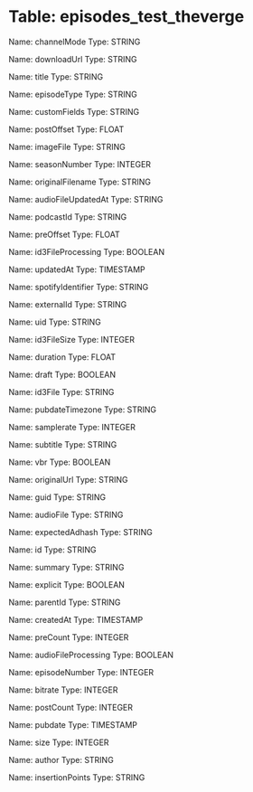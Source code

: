 Table: episodes_test_theverge
=============================

Name: channelMode
Type: STRING

Name: downloadUrl
Type: STRING

Name: title
Type: STRING

Name: episodeType
Type: STRING

Name: customFields
Type: STRING

Name: postOffset
Type: FLOAT

Name: imageFile
Type: STRING

Name: seasonNumber
Type: INTEGER

Name: originalFilename
Type: STRING

Name: audioFileUpdatedAt
Type: STRING

Name: podcastId
Type: STRING

Name: preOffset
Type: FLOAT

Name: id3FileProcessing
Type: BOOLEAN

Name: updatedAt
Type: TIMESTAMP

Name: spotifyIdentifier
Type: STRING

Name: externalId
Type: STRING

Name: uid
Type: STRING

Name: id3FileSize
Type: INTEGER

Name: duration
Type: FLOAT

Name: draft
Type: BOOLEAN

Name: id3File
Type: STRING

Name: pubdateTimezone
Type: STRING

Name: samplerate
Type: INTEGER

Name: subtitle
Type: STRING

Name: vbr
Type: BOOLEAN

Name: originalUrl
Type: STRING

Name: guid
Type: STRING

Name: audioFile
Type: STRING

Name: expectedAdhash
Type: STRING

Name: id
Type: STRING

Name: summary
Type: STRING

Name: explicit
Type: BOOLEAN

Name: parentId
Type: STRING

Name: createdAt
Type: TIMESTAMP

Name: preCount
Type: INTEGER

Name: audioFileProcessing
Type: BOOLEAN

Name: episodeNumber
Type: INTEGER

Name: bitrate
Type: INTEGER

Name: postCount
Type: INTEGER

Name: pubdate
Type: TIMESTAMP

Name: size
Type: INTEGER

Name: author
Type: STRING

Name: insertionPoints
Type: STRING

